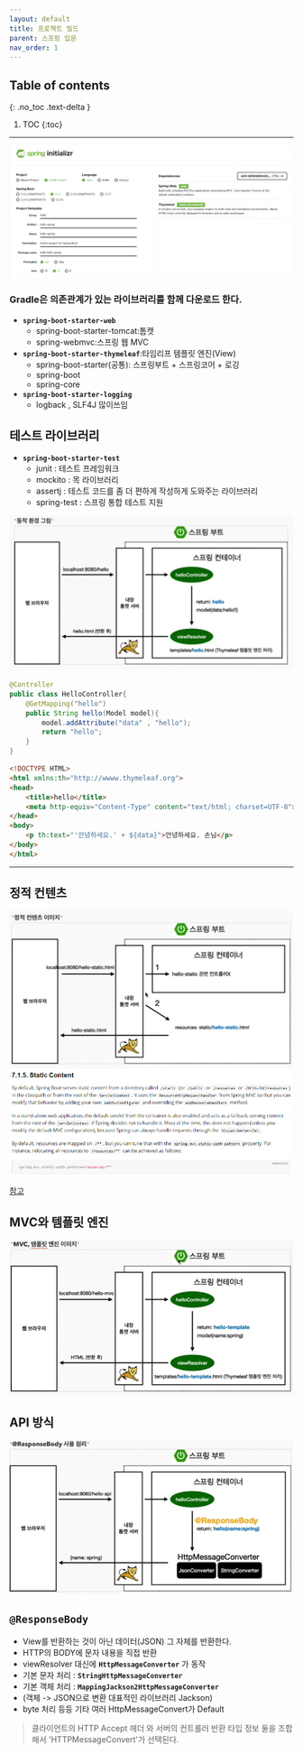 ```yaml
---
layout: default
title: 프로젝트 빌드
parent: 스프링 입문
nav_order: 1
---
```

## Table of contents
{: .no_toc .text-delta }

1. TOC
{:toc}

---
![](../../assets/images/spring-introduction/projectBuild/1.png)

### **Gradle은 의존관계가 있는 라이브러리를 함께 다운로드 한다.**
-   **`spring-boot-starter-web`**
    -   spring-boot-starter-tomcat:톰캣
    -   spring-webmvc:스프링 웹 MVC
-   **`spring-boot-starter-thymeleaf`**:타임리프 템플릿 엔진(View)
    -   spring-boot-starter(공통): 스프링부트 + 스프링코어 + 로깅
    -   spring-boot
    -   spring-core
-   **`spring-boot-starter-logging`**
    -   logback , SLF4J 많이쓰임
## **테스트 라이브러리**
-   **`spring-boot-starter-test`**
    -   junit : 테스트 프레임워크
    -   mockito : 목 라이브러리
    -   assertj : 테스트 코드를 좀 더 편하게 작성하게 도와주는 라이브러리
    -   spring-test : 스프링 통합 테스트 지원


![](../../assets/images/spring-introduction/projectBuild/2.png)

```java
@Controller
public class HelloController{
    @GetMapping("hello")
    public String hello(Model model){
        model.addAttribute("data" , "hello");
        return "hello";
    }
}
```

```html
<!DOCTYPE HTML>
<html xmlns:th="http://wwww.thymeleaf.org">
<head>
    <title>hello</title>
    <meta http-equiv="Content-Type" content="text/html; charset=UTF-8">
</head>
<body>
    <p th:text="'안녕하세요.' + ${data}">안녕하세요. 손님</p>
</body>
</html>
```
---
## **정적 컨텐츠**
![](../../assets/images/spring-introduction/projectBuild/4.png)
![](../../assets/images/spring-introduction/projectBuild/5.png)

[참고](https://docs.spring.io/spring-boot/docs/2.3.7.RELEASE/reference/html/spring-boot-features.html#boot-features-spring-mvc-static-content)

## **MVC와 템플릿 엔진**
![](../../assets/images/spring-introduction/projectBuild/6.png)

## **API 방식**
![](../../assets/images/spring-introduction/projectBuild/7.png)
## **`@ResponseBody`**

-   View를 반환하는 것이 아닌 데이터(JSON) 그 자체를 반환한다.
-   HTTP의 BODY에 문자 내용을 직접 반환
-   viewResolver 대신에 **`HttpMessageConverter`** 가 동작
-   기본 문자 처리 : **`StringHttpMessageConverter`**
-   기본 객체 처리 : **`MappingJackson2HttpMessageConverter`**
-   (객체 -> JSON으로 변환 대표적인 라이브러리 Jackson)
-   byte 처리 등등 기타 여러 HttpMessageConvert가 Default

>클라이언트의 HTTP Accept 헤더 와 서버의 컨트롤러 반환 타입 정보 둘을 조합해서 'HTTPMessageConvert'가 선택된다.
